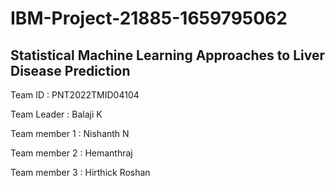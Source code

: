 # IBM-Project-21885-1659795062
## Statistical Machine Learning Approaches to Liver Disease Prediction

Team ID : PNT2022TMID04104

Team Leader : Balaji K

Team member 1 : Nishanth N

Team member 2 : Hemanthraj

Team member 3 : Hirthick Roshan
